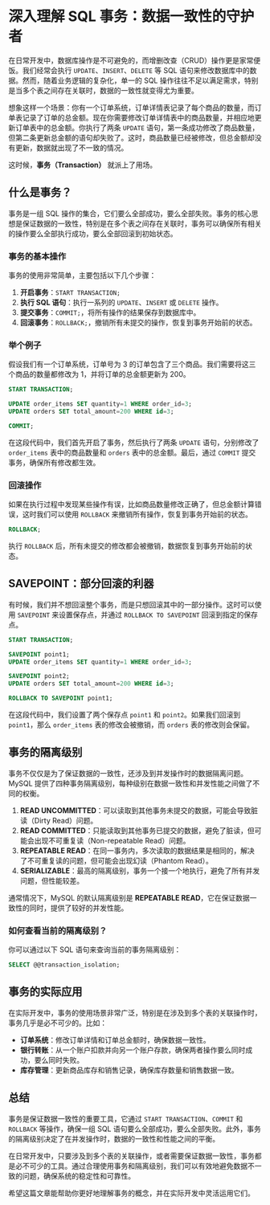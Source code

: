 # 深入理解 SQL 事务：数据一致性的守护者

在日常开发中，数据库操作是不可避免的，而增删改查（CRUD）操作更是家常便饭。我们经常会执行 `UPDATE`、`INSERT`、`DELETE` 等 SQL 语句来修改数据库中的数据。然而，随着业务逻辑的复杂化，单一的 SQL 操作往往不足以满足需求，特别是当多个表之间存在关联时，数据的一致性就变得尤为重要。

想象这样一个场景：你有一个订单系统，订单详情表记录了每个商品的数量，而订单表记录了订单的总金额。现在你需要修改订单详情表中的商品数量，并相应地更新订单表中的总金额。你执行了两条 `UPDATE` 语句，第一条成功修改了商品数量，但第二条更新总金额的语句却失败了。这时，商品数量已经被修改，但总金额却没有更新，数据就出现了不一致的情况。

这时候，**事务（Transaction）** 就派上了用场。

## 什么是事务？

事务是一组 SQL 操作的集合，它们要么全部成功，要么全部失败。事务的核心思想是保证数据的一致性，特别是在多个表之间存在关联时，事务可以确保所有相关的操作要么全部执行成功，要么全部回滚到初始状态。

### 事务的基本操作

事务的使用非常简单，主要包括以下几个步骤：

1. **开启事务**：`START TRANSACTION;`
2. **执行 SQL 语句**：执行一系列的 `UPDATE`、`INSERT` 或 `DELETE` 操作。
3. **提交事务**：`COMMIT;`，将所有操作的结果保存到数据库中。
4. **回滚事务**：`ROLLBACK;`，撤销所有未提交的操作，恢复到事务开始前的状态。

### 举个例子

假设我们有一个订单系统，订单号为 3 的订单包含了三个商品。我们需要将这三个商品的数量都修改为 1，并将订单的总金额更新为 200。

```sql
START TRANSACTION;

UPDATE order_items SET quantity=1 WHERE order_id=3;
UPDATE orders SET total_amount=200 WHERE id=3;

COMMIT;
```

在这段代码中，我们首先开启了事务，然后执行了两条 `UPDATE` 语句，分别修改了 `order_items` 表中的商品数量和 `orders` 表中的总金额。最后，通过 `COMMIT` 提交事务，确保所有修改都生效。

### 回滚操作

如果在执行过程中发现某些操作有误，比如商品数量修改正确了，但总金额计算错误，这时我们可以使用 `ROLLBACK` 来撤销所有操作，恢复到事务开始前的状态。

```sql
ROLLBACK;
```

执行 `ROLLBACK` 后，所有未提交的修改都会被撤销，数据恢复到事务开始前的状态。

## SAVEPOINT：部分回滚的利器

有时候，我们并不想回滚整个事务，而是只想回滚其中的一部分操作。这时可以使用 `SAVEPOINT` 来设置保存点，并通过 `ROLLBACK TO SAVEPOINT` 回滚到指定的保存点。

```sql
START TRANSACTION;

SAVEPOINT point1;
UPDATE order_items SET quantity=1 WHERE order_id=3;

SAVEPOINT point2;
UPDATE orders SET total_amount=200 WHERE id=3;

ROLLBACK TO SAVEPOINT point1;
```

在这段代码中，我们设置了两个保存点 `point1` 和 `point2`。如果我们回滚到 `point1`，那么 `order_items` 表的修改会被撤销，而 `orders` 表的修改则会保留。

## 事务的隔离级别

事务不仅仅是为了保证数据的一致性，还涉及到并发操作时的数据隔离问题。MySQL 提供了四种事务隔离级别，每种级别在数据一致性和并发性能之间做了不同的权衡。

1. **READ UNCOMMITTED**：可以读取到其他事务未提交的数据，可能会导致脏读（Dirty Read）问题。
2. **READ COMMITTED**：只能读取到其他事务已提交的数据，避免了脏读，但可能会出现不可重复读（Non-repeatable Read）问题。
3. **REPEATABLE READ**：在同一事务内，多次读取的数据结果是相同的，解决了不可重复读的问题，但可能会出现幻读（Phantom Read）。
4. **SERIALIZABLE**：最高的隔离级别，事务一个接一个地执行，避免了所有并发问题，但性能较差。

通常情况下，MySQL 的默认隔离级别是 **REPEATABLE READ**，它在保证数据一致性的同时，提供了较好的并发性能。

### 如何查看当前的隔离级别？

你可以通过以下 SQL 语句来查询当前的事务隔离级别：

```sql
SELECT @@transaction_isolation;
```

## 事务的实际应用

在实际开发中，事务的使用场景非常广泛，特别是在涉及到多个表的关联操作时，事务几乎是必不可少的。比如：

- **订单系统**：修改订单详情和订单总金额时，确保数据一致性。
- **银行转账**：从一个账户扣款并向另一个账户存款，确保两者操作要么同时成功，要么同时失败。
- **库存管理**：更新商品库存和销售记录，确保库存数量和销售数据一致。

## 总结

事务是保证数据一致性的重要工具，它通过 `START TRANSACTION`、`COMMIT` 和 `ROLLBACK` 等操作，确保一组 SQL 语句要么全部成功，要么全部失败。此外，事务的隔离级别决定了在并发操作时，数据的一致性和性能之间的平衡。

在日常开发中，只要涉及到多个表的关联操作，或者需要保证数据一致性，事务都是必不可少的工具。通过合理使用事务和隔离级别，我们可以有效地避免数据不一致的问题，确保系统的稳定性和可靠性。

希望这篇文章能帮助你更好地理解事务的概念，并在实际开发中灵活运用它们。

